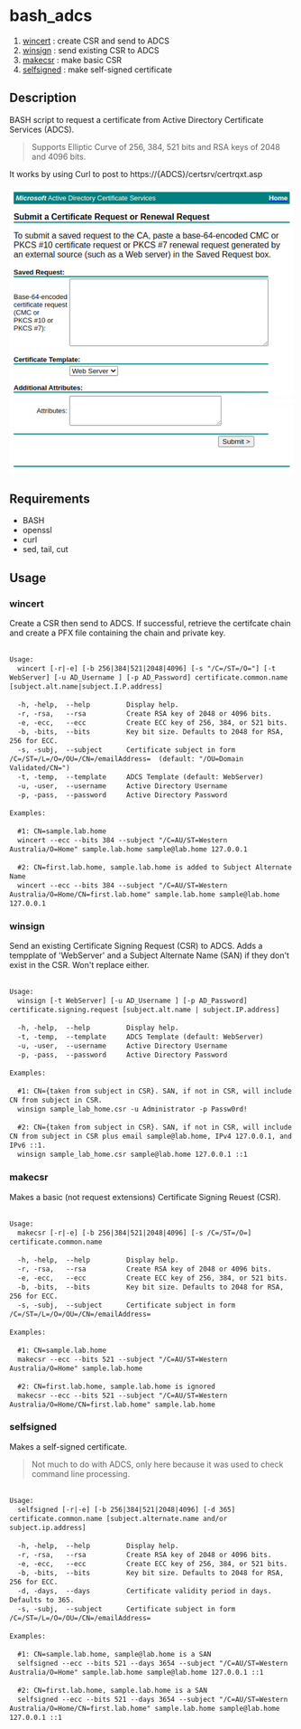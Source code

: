 # bash_adcs

1. [wincert](#wincert)  : create CSR and send to ADCS
2. [winsign](#winsign)  : send existing CSR to ADCS
3. [makecsr](#makecsr)  : make basic CSR
4. [selfsigned](#selfsigned)  : make self-signed certificate

## Description

BASH script to request a certificate from Active Directory Certificate Services (ADCS).

> Supports Elliptic Curve of 256, 384, 521 bits and RSA keys of 2048 and 4096 bits.

It works by using Curl to post to https://{ADCS}/certsrv/certrqxt.asp

![](certrqxt.png)

<!--- ![](certrqxt.png){ width=60%,height:30px } --->

## Requirements

- BASH
- openssl
- curl
- sed, tail, cut

## Usage

### wincert


Create a CSR then send to ADCS. If successful, retrieve the certifcate chain and create a PFX file containing the chain and private key.

```

Usage:
  wincert [-r|-e] [-b 256|384|521|2048|4096] [-s "/C=/ST=/O="] [-t WebServer] [-u AD_Username ] [-p AD_Password] certificate.common.name [subject.alt.name|subject.I.P.address]

  -h, -help,  --help         Display help.
  -r, -rsa,   --rsa          Create RSA key of 2048 or 4096 bits.
  -e, -ecc,   --ecc          Create ECC key of 256, 384, or 521 bits.
  -b, -bits,  --bits         Key bit size. Defaults to 2048 for RSA, 256 for ECC.
  -s, -subj,  --subject      Certificate subject in form /C=/ST=/L=/O=/OU=/CN=/emailAddress=  (default: "/OU=Domain Validated/CN=")
  -t, -temp,  --template     ADCS Template (default: WebServer)
  -u, -user,  --username     Active Directory Username
  -p, -pass,  --password     Active Directory Password

Examples:

  #1: CN=sample.lab.home
  wincert --ecc --bits 384 --subject "/C=AU/ST=Western Australia/O=Home" sample.lab.home sample@lab.home 127.0.0.1

  #2: CN=first.lab.home, sample.lab.home is added to Subject Alternate Name
  wincert --ecc --bits 384 --subject "/C=AU/ST=Western Australia/O=Home/CN=first.lab.home" sample.lab.home sample@lab.home 127.0.0.1

```

### winsign


Send an existing Certificate Signing Request (CSR) to ADCS. Adds a tempplate of 'WebServer' and a Subject Alternate Name (SAN) if they don't exist in the CSR. Won't replace either.

```

Usage:
  winsign [-t WebServer] [-u AD_Username ] [-p AD_Password] certificate.signing.request [subject.alt.name | subject.IP.address]

  -h, -help,  --help         Display help.
  -t, -temp,  --template     ADCS Template (default: WebServer)
  -u, -user,  --username     Active Directory Username
  -p, -pass,  --password     Active Directory Password

Examples:

  #1: CN={taken from subject in CSR}. SAN, if not in CSR, will include CN from subject in CSR.
  winsign sample_lab_home.csr -u Administrator -p Passw0rd!

  #2: CN={taken from subject in CSR}. SAN, if not in CSR, will include CN from subject in CSR plus email sample@lab.home, IPv4 127.0.0.1, and IPv6 ::1.
  winsign sample_lab_home.csr sample@lab.home 127.0.0.1 ::1

```

### makecsr


Makes a basic (not request extensions) Certificate Signing Reuest (CSR).

```

Usage:
  makecsr [-r|-e] [-b 256|384|521|2048|4096] [-s /C=/ST=/O=] certificate.common.name

  -h, -help,  --help         Display help.
  -r, -rsa,   --rsa          Create RSA key of 2048 or 4096 bits.
  -e, -ecc,   --ecc          Create ECC key of 256, 384, or 521 bits.
  -b, -bits,  --bits         Key bit size. Defaults to 2048 for RSA, 256 for ECC.
  -s, -subj,  --subject      Certificate subject in form /C=/ST=/L=/O=/OU=/CN=/emailAddress=

Examples:

  #1: CN=sample.lab.home
  makecsr --ecc --bits 521 --subject "/C=AU/ST=Western Australia/O=Home" sample.lab.home

  #2: CN=first.lab.home, sample.lab.home is ignored
  makecsr --ecc --bits 521 --subject "/C=AU/ST=Western Australia/O=Home/CN=first.lab.home" sample.lab.home

```

### selfsigned


Makes a self-signed certificate.

> Not much to do with ADCS, only here because it was used to check command line processing.

```

Usage:
  selfsigned [-r|-e] [-b 256|384|521|2048|4096] [-d 365] certificate.common.name [subject.alternate.name and/or subject.ip.address]

  -h, -help,  --help         Display help.
  -r, -rsa,   --rsa          Create RSA key of 2048 or 4096 bits.
  -e, -ecc,   --ecc          Create ECC key of 256, 384, or 521 bits.
  -b, -bits,  --bits         Key bit size. Defaults to 2048 for RSA, 256 for ECC.
  -d, -days,  --days         Certificate validity period in days. Defaults to 365.
  -s, -subj,  --subject      Certificate subject in form /C=/ST=/L=/O=/OU=/CN=/emailAddress=

Examples:

  #1: CN=sample.lab.home, sample@lab.home is a SAN
  selfsigned --ecc --bits 521 --days 3654 --subject "/C=AU/ST=Western Australia/O=Home" sample.lab.home sample@lab.home 127.0.0.1 ::1

  #2: CN=first.lab.home, sample.lab.home is a SAN
  selfsigned --ecc --bits 521 --days 3654 --subject "/C=AU/ST=Western Australia/O=Home/CN=first.lab.home" sample.lab.home sample@lab.home 127.0.0.1 ::1

```
